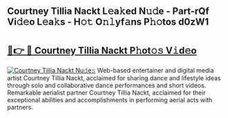 ## Courtney Tillia Nackt L𝚎a𝚔ed N𝚞𝚍e - Part-rQf Vi𝚍𝚎o L𝚎a𝚔s - H𝚘𝚝 O𝚗𝚕yf𝚊ns P𝚑𝚘tos d0zW1

# <h2><a href="http://kfcgbol.oniu.top/?m=Courtney+Tillia+Nackt">🔗👉 🔴 Courtney Tillia Nackt P𝚑ot𝚘𝚜 V𝚒d𝚎o</a></h2>

[![Courtney Tillia Nackt Nu𝚍e𝚜](https://i.imgur.com/0qMVB7G.gif)](http://kfcgbol.oniu.top/?m=Courtney+Tillia+Nackt)
Web-based entertainer and digital media artist Courtney Tillia Nackt, acclaimed for sharing dance and lifestyle ideas through solo and collaborative dance performances and short videos. Remarkable aerialist partner Courtney Tillia Nackt, acclaimed for their exceptional abilities and accomplishments in performing aerial acts with partners.  
